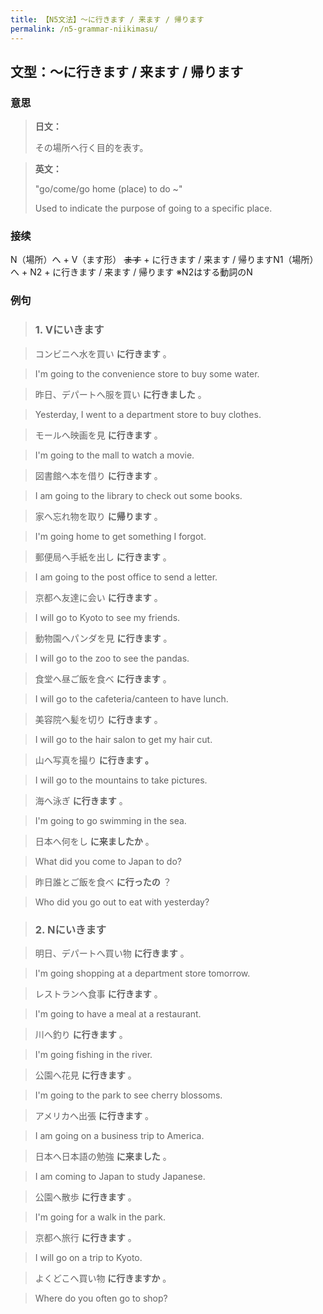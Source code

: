 ```yaml
---
title: 【N5文法】〜に行きます / 来ます / 帰ります
permalink: /n5-grammar-niikimasu/
---
```


## 文型：〜に行きます / 来ます / 帰ります

### 意思

> **日文：**
> 
> その場所へ行く目的を表す。


> **英文：**
> 
> "go/come/go home (place) to do ~"
> 
> Used to indicate the purpose of going to a specific place.


### 接续

N（場所）へ + V（ます形） ~~ます~~ \+ に行きます / 来ます / 帰りますN1（場所）へ + N2 + に行きます / 来ます / 帰ります ※N2はする動詞のN

### 例句

> ### 1\. Vにいきます

> コンビニへ水を買い **に行きます** 。

> I'm going to the convenience store to buy some water.

> 昨日、デパートへ服を買い **に行きました** 。

> Yesterday, I went to a department store to buy clothes.

> モールへ映画を見 **に行きます** 。

> I'm going to the mall to watch a movie.

> 図書館へ本を借り **に行きます** 。

> I am going to the library to check out some books.

> 家へ忘れ物を取り **に帰ります** 。

> I'm going home to get something I forgot.

> 郵便局へ手紙を出し **に行きます** 。

> I am going to the post office to send a letter.

> 京都へ友達に会い **に行きます** 。

> I will go to Kyoto to see my friends.

> 動物園へパンダを見 **に行きます** 。

> I will go to the zoo to see the pandas.

> 食堂へ昼ご飯を食べ **に行きます** 。

> I will go to the cafeteria/canteen to have lunch.

> 美容院へ髪を切り **に行きます** 。

> I will go to the hair salon to get my hair cut.

> 山へ写真を撮り **に行きます 。**

> I will go to the mountains to take pictures.

> 海へ泳ぎ **に行きます** 。

> I'm going to go swimming in the sea.

> 日本へ何をし **に来ましたか** 。

> What did you come to Japan to do?

> 昨日誰とご飯を食べ **に行ったの** ？

> Who did you go out to eat with yesterday?

> ### 2\. Nにいきます

> 明日、デパートへ買い物 **に行きます** 。

> I'm going shopping at a department store tomorrow.

> レストランへ食事 **に行きます** 。

> I'm going to have a meal at a restaurant.

> 川へ釣り **に行きます** 。

> I'm going fishing in the river.

> 公園へ花見 **に行きます** 。

> I'm going to the park to see cherry blossoms.

> アメリカへ出張 **に行きます** 。

> I am going on a business trip to America.

> 日本へ日本語の勉強 **に来ました** 。

> I am coming to Japan to study Japanese.

> 公園へ散歩 **に行きます** 。

> I'm going for a walk in the park.

> 京都へ旅行 **に行きます** 。

> I will go on a trip to Kyoto.

> よくどこへ買い物 **に行きますか** 。

> Where do you often go to shop?


